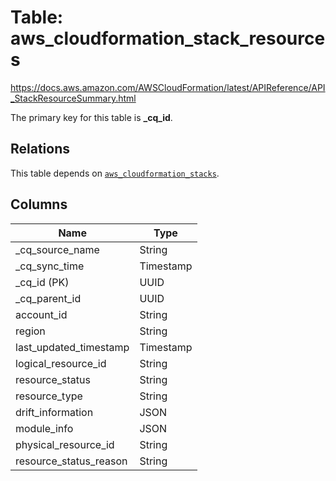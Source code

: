 # Table: aws_cloudformation_stack_resources

https://docs.aws.amazon.com/AWSCloudFormation/latest/APIReference/API_StackResourceSummary.html

The primary key for this table is **_cq_id**.

## Relations
This table depends on [`aws_cloudformation_stacks`](aws_cloudformation_stacks.md).

## Columns
| Name          | Type          |
| ------------- | ------------- |
|_cq_source_name|String|
|_cq_sync_time|Timestamp|
|_cq_id (PK)|UUID|
|_cq_parent_id|UUID|
|account_id|String|
|region|String|
|last_updated_timestamp|Timestamp|
|logical_resource_id|String|
|resource_status|String|
|resource_type|String|
|drift_information|JSON|
|module_info|JSON|
|physical_resource_id|String|
|resource_status_reason|String|